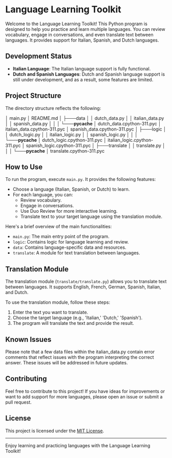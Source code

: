 # Language Learning Toolkit

Welcome to the Language Learning Toolkit! This Python program is designed to help you practice and learn multiple languages. You can review vocabulary, engage in conversations, and even translate text between languages. It provides support for Italian, Spanish, and Dutch languages.

## Development Status

- **Italian Language**: The Italian language support is fully functional.
- **Dutch and Spanish Languages**: Dutch and Spanish language support is still under development, and as a result, some features are limited.

## Project Structure

The directory structure reflects the following:

│ main.py
│ README.md
│
├───data
│ │ dutch_data.py
│ │ italian_data.py
│ │ spanish_data.py
│ │
│ └───__pycache__
│ dutch_data.cpython-311.pyc
│ italian_data.cpython-311.pyc
│ spanish_data.cpython-311.pyc
│
├───logic
│ │ dutch_logic.py
│ │ italian_logic.py
│ │ spanish_logic.py
│ │
│ └───__pycache__
│ dutch_logic.cpython-311.pyc
│ italian_logic.cpython-311.pyc
│ spanish_logic.cpython-311.pyc
│
├───translate
│ │ translate.py
│ │
│ └───__pycache__
│ translate.cpython-311.pyc


## How to Use

To run the program, execute `main.py`. It provides the following features:

- Choose a language (Italian, Spanish, or Dutch) to learn.
- For each language, you can:
  - Review vocabulary.
  - Engage in conversations.
  - Use Duo Review for more interactive learning.
  - Translate text to your target language using the translation module.

Here's a brief overview of the main functionalities:

- `main.py`: The main entry point of the program.
- `logic`: Contains logic for language learning and review.
- `data`: Contains language-specific data and resources.
- `translate`: A module for text translation between languages.

## Translation Module

The translation module (`translate/translate.py`) allows you to translate text between languages. It supports English, French, German, Spanish, Italian, and Dutch.

To use the translation module, follow these steps:

1. Enter the text you want to translate.
2. Choose the target language (e.g., 'Italian,' 'Dutch,' 'Spanish').
3. The program will translate the text and provide the result.

## Known Issues

Please note that a few data files within the italian_data.py contain error comments that reflect issues with the program interpreting the correct answer. These issues will be addressed in future updates.

## Contributing

Feel free to contribute to this project! If you have ideas for improvements or want to add support for more languages, please open an issue or submit a pull request.

## License

This project is licensed under the [MIT License](LICENSE).

---

Enjoy learning and practicing languages with the Language Learning Toolkit!

